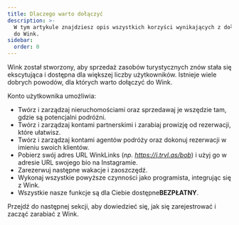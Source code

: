 ```yaml
---
title: Dlaczego warto dołączyć
description: >-
  W tym artykule znajdziesz opis wszystkich korzyści wynikających z dołączenia
  do Wink.
sidebar:
  order: 0
---
```

Wink został stworzony, aby sprzedaż zasobów turystycznych znów stała się ekscytująca i dostępna dla większej liczby użytkowników.
Istnieje wiele dobrych powodów, dla których warto dołączyć do Wink.

Konto użytkownika umożliwia:

* Twórz i zarządzaj nieruchomościami oraz sprzedawaj je wszędzie tam, gdzie są potencjalni podróżni.
* Twórz i zarządzaj kontami partnerskimi i zarabiaj prowizję od rezerwacji, które ułatwisz.
* Twórz i zarządzaj kontami agentów podróży oraz dokonuj rezerwacji w imieniu swoich klientów.
* Pobierz swój adres URL WinkLinks (*np. https://i.trvl.as/bob*) i użyj go w adresie URL swojego bio na Instagramie.
* Zarezerwuj następne wakacje i zaoszczędź.
* Wykonaj wszystkie powyższe czynności jako programista, integrując się z Wink.
* Wszystkie nasze funkcje są dla Ciebie dostępne**BEZPŁATNY**.

Przejdź do następnej sekcji, aby dowiedzieć się, jak się zarejestrować i zacząć zarabiać z Wink.

